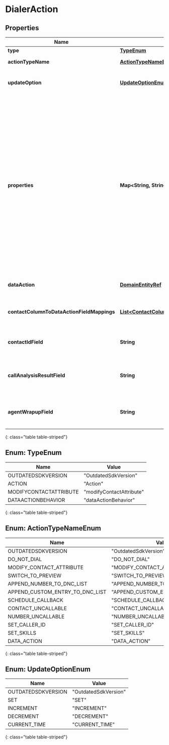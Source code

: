 # DialerAction


## Properties

| Name | Type | Description | Notes |
| ------------ | ------------- | ------------- | ------------- |
| **type** | [**TypeEnum**](#Enum--TypeEnum) | The type of this DialerAction. |  |
| **actionTypeName** | [**ActionTypeNameEnum**](#Enum--ActionTypeNameEnum) | Additional type specification for this DialerAction. |  |
| **updateOption** | [**UpdateOptionEnum**](#Enum--UpdateOptionEnum) | Specifies how a contact attribute should be updated. Required for MODIFY_CONTACT_ATTRIBUTE. |  [optional] |
| **properties** | **Map&lt;String, String&gt;** | A map of key-value pairs pertinent to the DialerAction. Different types of DialerActions require different properties. MODIFY_CONTACT_ATTRIBUTE with an updateOption of SET takes a contact column as the key and accepts any value. SCHEDULE_CALLBACK takes a key 'callbackOffset' that specifies how far in the future the callback should be scheduled, in minutes. SET_CALLER_ID takes two keys: 'callerAddress', which should be the caller id phone number, and 'callerName'. For either key, you can also specify a column on the contact to get the value from. To do this, specify 'contact.Column', where 'Column' is the name of the contact column from which to get the value. SET_SKILLS takes a key 'skills' with an array of skill ids wrapped into a string (Example: {'skills': '['skillIdHere']'} ). |  [optional] |
| **dataAction** | [**DomainEntityRef**](DomainEntityRef) | The Data Action to use for this action. Required for a dataActionBehavior. |  [optional] |
| **contactColumnToDataActionFieldMappings** | [**List&lt;ContactColumnToDataActionFieldMapping&gt;**](ContactColumnToDataActionFieldMapping) | A list of mappings defining which contact data fields will be passed to which data action input fields for this condition. Valid for a dataActionBehavior. |  [optional] |
| **contactIdField** | **String** | The input field from the data action that the contactId will be passed to for this condition. Valid for a dataActionBehavior. |  [optional] |
| **callAnalysisResultField** | **String** | The input field from the data action that the callAnalysisResult will be passed to for this condition. Valid for a wrapup dataActionBehavior. |  [optional] |
| **agentWrapupField** | **String** | The input field from the data action that the agentWrapup will be passed to for this condition. Valid for a wrapup dataActionBehavior. |  [optional] |
{: class="table table-striped"}


## Enum: TypeEnum

| Name | Value |
| ---- | ----- |
| OUTDATEDSDKVERSION | &quot;OutdatedSdkVersion&quot; | 
| ACTION | &quot;Action&quot; | 
| MODIFYCONTACTATTRIBUTE | &quot;modifyContactAttribute&quot; | 
| DATAACTIONBEHAVIOR | &quot;dataActionBehavior&quot; | 
{: class="table table-striped"}


## Enum: ActionTypeNameEnum

| Name | Value |
| ---- | ----- |
| OUTDATEDSDKVERSION | &quot;OutdatedSdkVersion&quot; | 
| DO_NOT_DIAL | &quot;DO_NOT_DIAL&quot; | 
| MODIFY_CONTACT_ATTRIBUTE | &quot;MODIFY_CONTACT_ATTRIBUTE&quot; | 
| SWITCH_TO_PREVIEW | &quot;SWITCH_TO_PREVIEW&quot; | 
| APPEND_NUMBER_TO_DNC_LIST | &quot;APPEND_NUMBER_TO_DNC_LIST&quot; | 
| APPEND_CUSTOM_ENTRY_TO_DNC_LIST | &quot;APPEND_CUSTOM_ENTRY_TO_DNC_LIST&quot; | 
| SCHEDULE_CALLBACK | &quot;SCHEDULE_CALLBACK&quot; | 
| CONTACT_UNCALLABLE | &quot;CONTACT_UNCALLABLE&quot; | 
| NUMBER_UNCALLABLE | &quot;NUMBER_UNCALLABLE&quot; | 
| SET_CALLER_ID | &quot;SET_CALLER_ID&quot; | 
| SET_SKILLS | &quot;SET_SKILLS&quot; | 
| DATA_ACTION | &quot;DATA_ACTION&quot; | 
{: class="table table-striped"}


## Enum: UpdateOptionEnum

| Name | Value |
| ---- | ----- |
| OUTDATEDSDKVERSION | &quot;OutdatedSdkVersion&quot; | 
| SET | &quot;SET&quot; | 
| INCREMENT | &quot;INCREMENT&quot; | 
| DECREMENT | &quot;DECREMENT&quot; | 
| CURRENT_TIME | &quot;CURRENT_TIME&quot; | 
{: class="table table-striped"}



